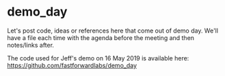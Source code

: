 # demo_day
Let's post code, ideas or references here that come out of demo day. We'll have a file each time with the agenda before the meeting and then notes/links after. 

The code used for Jeff's demo on 16 May 2019 is available here: https://github.com/fastforwardlabs/demo_day
